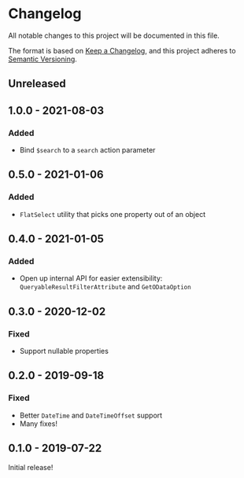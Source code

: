 # Changelog
All notable changes to this project will be documented in this file.

The format is based on [Keep a Changelog](https://keepachangelog.com/en/1.0.0/),
and this project adheres to [Semantic Versioning](https://semver.org/spec/v2.0.0.html).

## Unreleased

## 1.0.0 - 2021-08-03
### Added
- Bind `$search` to a `search` action parameter

## 0.5.0 - 2021-01-06
### Added
- `FlatSelect` utility that picks one property out of an object

## 0.4.0 - 2021-01-05
### Added
- Open up internal API for easier extensibility: `QueryableResultFilterAttribute` and `GetODataOption`

## 0.3.0 - 2020-12-02
### Fixed
- Support nullable properties

## 0.2.0 - 2019-09-18
### Fixed
- Better `DateTime` and `DateTimeOffset` support
- Many fixes!

## 0.1.0 - 2019-07-22
Initial release!